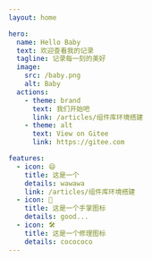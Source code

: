 ```yaml
---
layout: home

hero:
  name: Hello Baby
  text: 欢迎查看我的记录
  tagline: 记录每一刻的美好
  image:
    src: /baby.png
    alt: Baby
  actions:
    - theme: brand
      text: 我们开始吧
      link: /articles/组件库环境搭建
    - theme: alt
      text: View on Gitee
      link: https://gitee.com

features:
  - icon: 😄
    title: 这是一个
    details: wawawa
    link: /articles/组件库环境搭建
  - icon: 🖖
    title: 这是一个手掌图标
    details: good...
  - icon: 🛠️
    title: 这是一个修理图标
    details: cocococo
---
```


